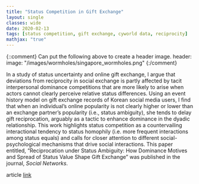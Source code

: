 ```yaml
---
title: "Status Competition in Gift Exchange"
layout: single
classes: wide
date: 2020-02-13
tags: [status competition, gift exchange, cyworld data, reciprocity]
mathjax: "true"
---
```

{::comment}
Can put the following above to create a header image.
header:
  image: "/images/wormholes/singapore_wormholes.png"
{:/comment}

In a study of status uncertainty and online gift exchange, I argue that deviations from reciprocity in social exchange is partly affected by tacit interpersonal dominance competitions that are more likely to arise when actors cannot clearly perceive relative status differences. Using an event history model on gift exchange records of Korean social media users, I find that when an individual’s online popularity is not clearly higher or lower than an exchange partner’s popularity (i.e., status ambiguity), she tends to delay gift reciprocation, arguably as a tactic to enhance dominance in the dyadic relationship. This work highlights status competition as a countervailing interactional tendency to status homophily (i.e. more frequent interactions among status equals) and calls for closer attention to different social-psychological mechanisms that drive social interactions. This paper entitled, “Reciprocation under Status Ambiguity: How Dominance Motives and Spread of Status Value Shape Gift Exchange” was published in the journal, *Social Networks*.


article [link](https://www.sciencedirect.com/science/article/pii/S0378873315301027)
